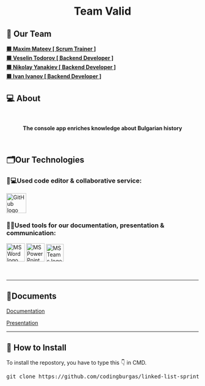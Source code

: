 <h1 align="center">Team Valid</h1>

## 🧒 Our Team

<b>
<a href = “https://github.com/MPMateev22”> 🟥 Maxim Mateev [ Scrum Trainer ] </a><br>
<a href = “https://github.com/VBTodorov22”> 🟩 Veselin Todorov [ Backend Developer ] </a><br>
<a href = “https://github.com/NKYanakiev22”> 🟩 Nikolay Yanakiev  [ Backend Developer ] </a><br>
<a href = “https://github.com/IMIvanov22”> 🟥 Ivan Ivanov [ Backend Developer ] </a><br>
</b>

## 💻 About

<br>
<b><p align="center">The console app enriches knowledge about Bulgarian history</p></b>
<br>

## 🗂️Our Technologies

### 👨💻Used code editor & collaborative service:

<p align="left">
    <a href="https://github.com/"><img src="https://img.icons8.com/nolan/344/github.png" alt="GitHub logo" width=52px /></a>
</p>

### 🔨📄Used tools for our documentation, presentation & communication:

<p align="left">
    <a href="https://www.microsoft.com/en-ww/microsoft-365/word"><img src="https://img.icons8.com/color/344/ms-word.png" alt="MS Word logo" width=48px /></a>
    <a href="https://www.microsoft.com/en-ww/microsoft-365/powerpoint"><img src="https://img.icons8.com/color/344/ms-powerpoint.png" alt="MS PowerPoint logo" width=48px /></a>
    <a href="https://www.microsoft.com/en/microsoft-teams/group-chat-software"><img src="https://img.icons8.com/color/344/microsoft-teams.png" alt = "MS Teams logo" width=46px /></a>
</p>

<br>
<hr>

## 📄Documents

<a href="">Documentation </a>

<a href="https://github.com/codingburgas/linked-list-sprint-project-valid/blob/main/docs/Vaild.pptx">Presentation </a>

<hr>

## 📩 How to Install

<p>To install the repostory, you have to type this 👇 in CMD.
<pre>git clone https://github.com/codingburgas/linked-list-sprint-project-valid.git</pre>
